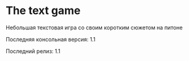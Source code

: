 # The text game

Небольшая текстовая игра со своим коротким сюжетом на питоне

Последняя консольная версия: 1.1

Последний релиз: 1.1
